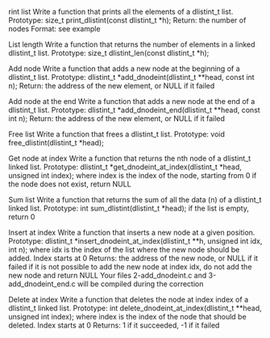 rint list Write a function that prints all the elements of a dlistint_t list.
Prototype: size_t print_dlistint(const dlistint_t *h); Return: the number of nodes Format: see example

List length Write a function that returns the number of elements in a linked dlistint_t list.
Prototype: size_t dlistint_len(const dlistint_t *h);

Add node Write a function that adds a new node at the beginning of a dlistint_t list.
Prototype: dlistint_t *add_dnodeint(dlistint_t **head, const int n); Return: the address of the new element, or NULL if it failed

Add node at the end Write a function that adds a new node at the end of a dlistint_t list.
Prototype: dlistint_t *add_dnodeint_end(dlistint_t **head, const int n); Return: the address of the new element, or NULL if it failed

Free list Write a function that frees a dlistint_t list.
Prototype: void free_dlistint(dlistint_t *head);

Get node at index Write a function that returns the nth node of a dlistint_t linked list.
Prototype: dlistint_t *get_dnodeint_at_index(dlistint_t *head, unsigned int index); where index is the index of the node, starting from 0 if the node does not exist, return NULL

Sum list Write a function that returns the sum of all the data (n) of a dlistint_t linked list.
Prototype: int sum_dlistint(dlistint_t *head); if the list is empty, return 0

Insert at index Write a function that inserts a new node at a given position.
Prototype: dlistint_t *insert_dnodeint_at_index(dlistint_t **h, unsigned int idx, int n); where idx is the index of the list where the new node should be added. Index starts at 0 Returns: the address of the new node, or NULL if it failed if it is not possible to add the new node at index idx, do not add the new node and return NULL Your files 2-add_dnodeint.c and 3-add_dnodeint_end.c will be compiled during the correction

Delete at index Write a function that deletes the node at index index of a dlistint_t linked list.
Prototype: int delete_dnodeint_at_index(dlistint_t **head, unsigned int index); where index is the index of the node that should be deleted. Index starts at 0 Returns: 1 if it succeeded, -1 if it failed
